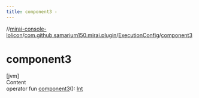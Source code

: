 ```yaml
---
title: component3 -
---
```

//[mirai-console-lolicon](../../index.md)/[com.github.samarium150.mirai.plugin](../index.md)/[ExecutionConfig](index.md)/[component3](component3.md)



# component3  
[jvm]  
Content  
operator fun [component3](component3.md)(): [Int](https://kotlinlang.org/api/latest/jvm/stdlib/kotlin/-int/index.html)  



